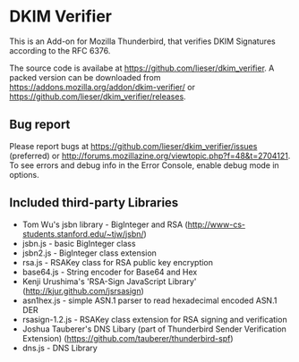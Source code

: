 DKIM Verifier
=============

This is an Add-on for Mozilla Thunderbird, that verifies DKIM Signatures according to the RFC 6376.

The source code is availabe at https://github.com/lieser/dkim_verifier.
A packed version can be downloaded from https://addons.mozilla.org/addon/dkim-verifier/ or https://github.com/lieser/dkim_verifier/releases.

Bug report
----------
Please report bugs at https://github.com/lieser/dkim_verifier/issues (preferred) or http://forums.mozillazine.org/viewtopic.php?f=48&t=2704121.
To see errors and debug info in the Error Console, enable debug mode in options.

Included third-party Libraries
------------------------------
 - Tom Wu's jsbn library - BigInteger and RSA (http://www-cs-students.stanford.edu/~tjw/jsbn/)
  - jsbn.js - basic BigInteger class
  - jsbn2.js - BigInteger class extension
  - rsa.js - RSAKey class for RSA public key encryption
  - base64.js - String encoder for Base64 and Hex
 - Kenji Urushima's 'RSA-Sign JavaScript Library' (http://kjur.github.com/jsrsasign)
  - asn1hex.js - simple ASN.1 parser to read hexadecimal encoded ASN.1 DER
  - rsasign-1.2.js - RSAKey class extension for RSA signing and verification
 - Joshua Tauberer's DNS Libary (part of Thunderbird Sender Verification Extension) (https://github.com/tauberer/thunderbird-spf)
  - dns.js - DNS Library